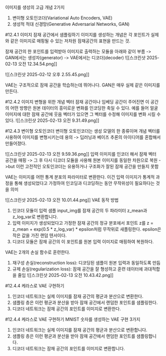 이미지를 생성의 고급 개념 2가지
1. 변이형 오토인코더(Variational Auto Encoders, VAE)
2. 생성적 적대 신경망(Generative Adversarial Networks, GAN)

#12.4.1 이미지 잠재 공간에서 샘플링하기
이미지를 생성하는 개념은 각 포인트가 실제와 같은 이미지로 매핑될 수 있는 저차원 잠재공간의 표현을 만드는 것.

잠재 공간의 한 포인트를 입력받아 이미지로 출력하는 모듈을 아래와 같이 부름
-> GAN에서는 생성자(generator)
-> VAE에서는 디코더(decoder)
![[스크린샷 2025-02-13 오전 12.34.54.png]]

![[스크린샷 2025-02-12 오후 2.55.45.png]]

VAE는 구조적으로 잠재 공간을 학습하는데 뛰어나다.
GAN은 매우 실제 같은 이미지를 만든다.

#12.4.2 이미지 변형을 위한 개념 벡터
잠재 공간이나 임베딩 공간이 주어진면 이 공간의 어떤 방향은 원본 데이터의 흥미로운 변화를 인코딩한 축일 수 있다. 예를 들어 얼굴 이미지에 대한 잠재 공간에 웃음 벡터가 있으면 그 벡터를 수정해 이미지를 변화 시킬 수 있다.
![[스크린샷 2025-02-13 오전 9.31.49.png]]

#12.4.3 변이형 오토인코더
변이형 오토인코더는 생성 모델의 한 종류이며 개념 벡터를 사용하여 이미지를 변형시키는데 용의
-> 딥러닝과 베이즈 추론의 아이디어를 혼합해서 만들어졌다.

![[스크린샷 2025-02-13 오전 9.59.36.png]]
입력 이미지를 인코더 해서 잠재 벡터 공간을 매핑 -> 그 후 다시 디코더 모듈을 사용해 원본 이미지를 동일한 차원으로 복원
->but 이런 고전적인 오토인코더는 유용하거나 구조화가 잘된 잠재 공간을 만들지 못함

VAE는 이미지를 어떤 통계 분포의 파라미터로 변환한다. 이건 입력 이미지가 통계적 과정을 통해 생성되었다고 가정하여 인코딩과 디코딩하는 동안 무작위성이 필요하다는 것을 의미

![[스크린샷 2025-02-13 오전 10.01.44.png]]
VAE 동작 방법
1. 인코더 모듈이 입력 샘플 input_img를 잠재 공간의 두 파라미터 z_mean과 z_log_var로 변환합니다.
2. 입력 이미지가 생성되었다고 가정한 잠재 공간의 정규 분포에서 포인트 z를 z = z_mean + exp(0.5 * z_log_var) * epsilon처럼 무작위로 새플링한다. epsilon은 작은 값을 가진 랜덤 텐서이다.
3. 디코더 모듈은 잠재 공간의 이 포인트를 원본 입력 이미지로 매핑하여 복원하다.

VAE는 2개의 손실 함수로 훈련한다.
1. 재구성 손실(reconstruction loss): 디코딩된 샘플이 원본 입력과 동일하도록 만듬
2. 규제 손실(regularization loss): 잠재 공간을 잘 형성하고 훈련 데이터에 과대적합을 줄임
![[스크린샷 2025-02-13 오전 10.43.42.png]]

#12.4.4 케라스로 VAE 구현하기
1. 인코더 네트워크는 실제 이미지를 잠재 공간의 평균과 분산으로 변환한다.
2. 샘플링 층은 이런 평균과 분산을 받아 잠재 공간에서 랜덤한 포인트를 샘플링한다.
3. 디코더 네트워크는 잠재 공간의 포인트를 이미지로 변환한다.

#12.4.4 케라스로 VAE 구현하기
MNIST 숫자를 생성하는 VAE 구현 3가지
1. 인코더 네트워크는 실제 이미지를 잠재 공간의 평균과 분산으로 변환합니다.
2. 샘플링 층은 이런 평균과 분산을 받아 잠재 공간에서 랜덤한 포인트를 샘플링합니다.
3. 디코더 네트워크는 잠재 공간의 포인트를 이미지로 변환합니다.

